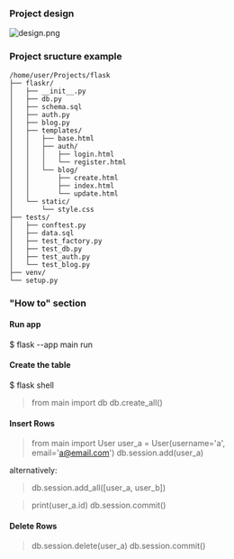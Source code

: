 ### Project design

![design.png](https://github.com/BubbleNeumann/flask-not-rust/blob/master/design.png)

### Project sructure example

```
/home/user/Projects/flask
├── flaskr/
│   ├── __init__.py
│   ├── db.py
│   ├── schema.sql
│   ├── auth.py
│   ├── blog.py
│   ├── templates/
│   │   ├── base.html
│   │   ├── auth/
│   │   │   ├── login.html
│   │   │   └── register.html
│   │   └── blog/
│   │       ├── create.html
│   │       ├── index.html
│   │       └── update.html
│   └── static/
│       └── style.css
├── tests/
│   ├── conftest.py
│   ├── data.sql
│   ├── test_factory.py
│   ├── test_db.py
│   ├── test_auth.py
│   └── test_blog.py
├── venv/
└── setup.py
```

### "How to" section
#### Run app

$ flask --app main run

#### Create the table

$ flask shell
> from main import db
> db.create_all()

#### Insert Rows

> from main import User
> user_a = User(username='a', email='a@email.com')
> db.session.add(user_a)

alternatively:
> db.session.add_all([user_a, user_b])

> print(user_a.id)
> db.session.commit()

#### Delete Rows

> db.session.delete(user_a)
> db.session.commit()
